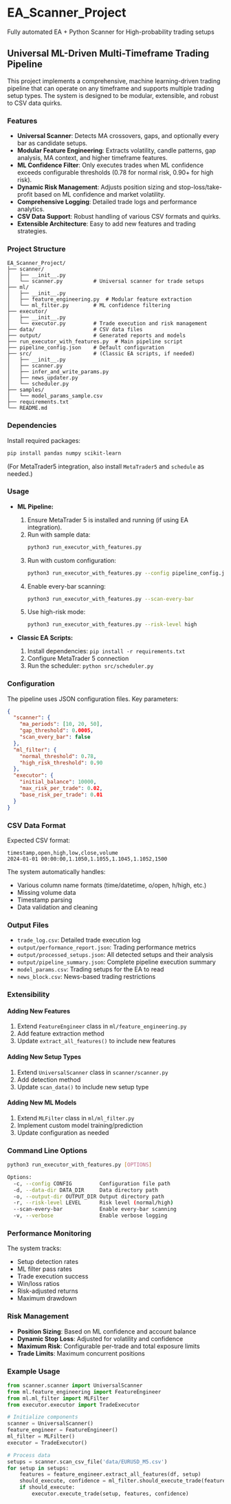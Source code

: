 # EA_Scanner_Project

Fully automated EA + Python Scanner for High-probability trading setups

## Universal ML-Driven Multi-Timeframe Trading Pipeline

This project implements a comprehensive, machine learning-driven trading pipeline that can operate on any timeframe and supports multiple trading setup types. The system is designed to be modular, extensible, and robust to CSV data quirks.

### Features

- **Universal Scanner**: Detects MA crossovers, gaps, and optionally every bar as candidate setups.
- **Modular Feature Engineering**: Extracts volatility, candle patterns, gap analysis, MA context, and higher timeframe features.
- **ML Confidence Filter**: Only executes trades when ML confidence exceeds configurable thresholds (0.78 for normal risk, 0.90+ for high risk).
- **Dynamic Risk Management**: Adjusts position sizing and stop-loss/take-profit based on ML confidence and market volatility.
- **Comprehensive Logging**: Detailed trade logs and performance analytics.
- **CSV Data Support**: Robust handling of various CSV formats and quirks.
- **Extensible Architecture**: Easy to add new features and trading strategies.

### Project Structure

```
EA_Scanner_Project/
├── scanner/
│   ├── __init__.py
│   └── scanner.py          # Universal scanner for trade setups
├── ml/
│   ├── __init__.py
│   ├── feature_engineering.py  # Modular feature extraction
│   └── ml_filter.py        # ML confidence filtering
├── executor/
│   ├── __init__.py
│   └── executor.py         # Trade execution and risk management
├── data/                   # CSV data files
├── output/                 # Generated reports and models
├── run_executor_with_features.py  # Main pipeline script
├── pipeline_config.json    # Default configuration
├── src/                    # (Classic EA scripts, if needed)
│   ├── __init__.py
│   ├── scanner.py
│   ├── infer_and_write_params.py
│   ├── news_updater.py
│   └── scheduler.py
├── samples/
│   └── model_params_sample.csv
├── requirements.txt
└── README.md
```

### Dependencies

Install required packages:
```bash
pip install pandas numpy scikit-learn
```
(For MetaTrader5 integration, also install `MetaTrader5` and `schedule` as needed.)

### Usage

- **ML Pipeline:**
  1. Ensure MetaTrader 5 is installed and running (if using EA integration).
  2. Run with sample data:
     ```bash
     python3 run_executor_with_features.py
     ```
  3. Run with custom configuration:
     ```bash
     python3 run_executor_with_features.py --config pipeline_config.json
     ```
  4. Enable every-bar scanning:
     ```bash
     python3 run_executor_with_features.py --scan-every-bar
     ```
  5. Use high-risk mode:
     ```bash
     python3 run_executor_with_features.py --risk-level high
     ```

- **Classic EA Scripts:**
  1. Install dependencies: `pip install -r requirements.txt`
  2. Configure MetaTrader 5 connection
  3. Run the scheduler: `python src/scheduler.py`

### Configuration

The pipeline uses JSON configuration files. Key parameters:

```json
{
  "scanner": {
    "ma_periods": [10, 20, 50],
    "gap_threshold": 0.0005,
    "scan_every_bar": false
  },
  "ml_filter": {
    "normal_threshold": 0.78,
    "high_risk_threshold": 0.90
  },
  "executor": {
    "initial_balance": 10000,
    "max_risk_per_trade": 0.02,
    "base_risk_per_trade": 0.01
  }
}
```

### CSV Data Format

Expected CSV format:
```csv
timestamp,open,high,low,close,volume
2024-01-01 00:00:00,1.1050,1.1055,1.1045,1.1052,1500
```

The system automatically handles:
- Various column name formats (time/datetime, o/open, h/high, etc.)
- Missing volume data
- Timestamp parsing
- Data validation and cleaning

### Output Files

- `trade_log.csv`: Detailed trade execution log
- `output/performance_report.json`: Trading performance metrics
- `output/processed_setups.json`: All detected setups and their analysis
- `output/pipeline_summary.json`: Complete pipeline execution summary
- `model_params.csv`: Trading setups for the EA to read
- `news_block.csv`: News-based trading restrictions

### Extensibility

#### Adding New Features

1. Extend `FeatureEngineer` class in `ml/feature_engineering.py`
2. Add feature extraction method
3. Update `extract_all_features()` to include new features

#### Adding New Setup Types

1. Extend `UniversalScanner` class in `scanner/scanner.py`
2. Add detection method
3. Update `scan_data()` to include new setup type

#### Adding New ML Models

1. Extend `MLFilter` class in `ml/ml_filter.py`
2. Implement custom model training/prediction
3. Update configuration as needed

### Command Line Options

```bash
python3 run_executor_with_features.py [OPTIONS]

Options:
  -c, --config CONFIG         Configuration file path
  -d, --data-dir DATA_DIR     Data directory path
  -o, --output-dir OUTPUT_DIR Output directory path
  -r, --risk-level LEVEL      Risk level (normal/high)
  --scan-every-bar            Enable every-bar scanning
  -v, --verbose               Enable verbose logging
```

### Performance Monitoring

The system tracks:
- Setup detection rates
- ML filter pass rates
- Trade execution success
- Win/loss ratios
- Risk-adjusted returns
- Maximum drawdown

### Risk Management

- **Position Sizing**: Based on ML confidence and account balance
- **Dynamic Stop Loss**: Adjusted for volatility and confidence
- **Maximum Risk**: Configurable per-trade and total exposure limits
- **Trade Limits**: Maximum concurrent positions

### Example Usage

```python
from scanner.scanner import UniversalScanner
from ml.feature_engineering import FeatureEngineer
from ml.ml_filter import MLFilter
from executor.executor import TradeExecutor

# Initialize components
scanner = UniversalScanner()
feature_engineer = FeatureEngineer()
ml_filter = MLFilter()
executor = TradeExecutor()

# Process data
setups = scanner.scan_csv_file('data/EURUSD_M5.csv')
for setup in setups:
    features = feature_engineer.extract_all_features(df, setup)
    should_execute, confidence = ml_filter.should_execute_trade(features)
    if should_execute:
        executor.execute_trade(setup, features, confidence)
```